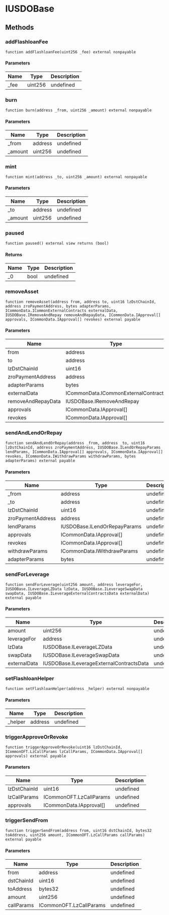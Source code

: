# IUSDOBase









## Methods

### addFlashloanFee

```solidity
function addFlashloanFee(uint256 _fee) external nonpayable
```





#### Parameters

| Name | Type | Description |
|---|---|---|
| _fee | uint256 | undefined |

### burn

```solidity
function burn(address _from, uint256 _amount) external nonpayable
```





#### Parameters

| Name | Type | Description |
|---|---|---|
| _from | address | undefined |
| _amount | uint256 | undefined |

### mint

```solidity
function mint(address _to, uint256 _amount) external nonpayable
```





#### Parameters

| Name | Type | Description |
|---|---|---|
| _to | address | undefined |
| _amount | uint256 | undefined |

### paused

```solidity
function paused() external view returns (bool)
```






#### Returns

| Name | Type | Description |
|---|---|---|
| _0 | bool | undefined |

### removeAsset

```solidity
function removeAsset(address from, address to, uint16 lzDstChainId, address zroPaymentAddress, bytes adapterParams, ICommonData.ICommonExternalContracts externalData, IUSDOBase.IRemoveAndRepay removeAndRepayData, ICommonData.IApproval[] approvals, ICommonData.IApproval[] revokes) external payable
```





#### Parameters

| Name | Type | Description |
|---|---|---|
| from | address | undefined |
| to | address | undefined |
| lzDstChainId | uint16 | undefined |
| zroPaymentAddress | address | undefined |
| adapterParams | bytes | undefined |
| externalData | ICommonData.ICommonExternalContracts | undefined |
| removeAndRepayData | IUSDOBase.IRemoveAndRepay | undefined |
| approvals | ICommonData.IApproval[] | undefined |
| revokes | ICommonData.IApproval[] | undefined |

### sendAndLendOrRepay

```solidity
function sendAndLendOrRepay(address _from, address _to, uint16 lzDstChainId, address zroPaymentAddress, IUSDOBase.ILendOrRepayParams lendParams, ICommonData.IApproval[] approvals, ICommonData.IApproval[] revokes, ICommonData.IWithdrawParams withdrawParams, bytes adapterParams) external payable
```





#### Parameters

| Name | Type | Description |
|---|---|---|
| _from | address | undefined |
| _to | address | undefined |
| lzDstChainId | uint16 | undefined |
| zroPaymentAddress | address | undefined |
| lendParams | IUSDOBase.ILendOrRepayParams | undefined |
| approvals | ICommonData.IApproval[] | undefined |
| revokes | ICommonData.IApproval[] | undefined |
| withdrawParams | ICommonData.IWithdrawParams | undefined |
| adapterParams | bytes | undefined |

### sendForLeverage

```solidity
function sendForLeverage(uint256 amount, address leverageFor, IUSDOBase.ILeverageLZData lzData, IUSDOBase.ILeverageSwapData swapData, IUSDOBase.ILeverageExternalContractsData externalData) external payable
```





#### Parameters

| Name | Type | Description |
|---|---|---|
| amount | uint256 | undefined |
| leverageFor | address | undefined |
| lzData | IUSDOBase.ILeverageLZData | undefined |
| swapData | IUSDOBase.ILeverageSwapData | undefined |
| externalData | IUSDOBase.ILeverageExternalContractsData | undefined |

### setFlashloanHelper

```solidity
function setFlashloanHelper(address _helper) external nonpayable
```





#### Parameters

| Name | Type | Description |
|---|---|---|
| _helper | address | undefined |

### triggerApproveOrRevoke

```solidity
function triggerApproveOrRevoke(uint16 lzDstChainId, ICommonOFT.LzCallParams lzCallParams, ICommonData.IApproval[] approvals) external payable
```





#### Parameters

| Name | Type | Description |
|---|---|---|
| lzDstChainId | uint16 | undefined |
| lzCallParams | ICommonOFT.LzCallParams | undefined |
| approvals | ICommonData.IApproval[] | undefined |

### triggerSendFrom

```solidity
function triggerSendFrom(address from, uint16 dstChainId, bytes32 toAddress, uint256 amount, ICommonOFT.LzCallParams callParams) external payable
```





#### Parameters

| Name | Type | Description |
|---|---|---|
| from | address | undefined |
| dstChainId | uint16 | undefined |
| toAddress | bytes32 | undefined |
| amount | uint256 | undefined |
| callParams | ICommonOFT.LzCallParams | undefined |




